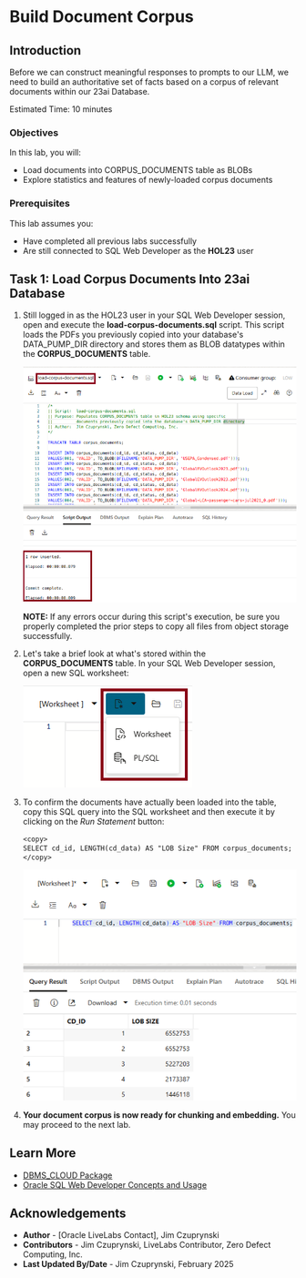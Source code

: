 # Build Document Corpus

## Introduction

Before we can construct meaningful responses to prompts to our LLM, we need to build an authoritative set of facts based on a corpus of relevant documents within our 23ai Database.

Estimated Time: 10 minutes

### Objectives

In this lab, you will:

- Load documents into CORPUS_DOCUMENTS table as BLOBs
- Explore statistics and features of newly-loaded corpus documents

### Prerequisites

This lab assumes you:
- Have completed all previous labs successfully
- Are still connected to SQL Web Developer as the **HOL23** user

## Task 1: Load Corpus Documents Into 23ai Database

1. Still logged in as the HOL23 user in your SQL Web Developer session, open and execute the **load-corpus-documents.sql** script. This script loads the PDFs you previously copied into your database's DATA_PUMP_DIR directory and stores them as BLOB datatypes within the **CORPUS_DOCUMENTS** table.

   ![Load corpus documents as BLOBs](./images/load-corpus-documents.png)

   **NOTE:** If any errors occur during this script's execution, be sure you properly completed the prior steps to copy all files from object storage successfully.

3. Let's take a brief look at what's stored within the **CORPUS_DOCUMENTS** table. In your SQL Web Developer session, open a new SQL worksheet: 

    ![Open SQL Worksheet](./images/swd-open-new-worksheet.png)

 
4. To confirm the documents have actually been loaded into the table, copy this SQL query into the SQL worksheet and then execute it by clicking on the *Run Statement* button:

    ```
    <copy>
    SELECT cd_id, LENGTH(cd_data) AS "LOB Size" FROM corpus_documents; 
    </copy>
    ```

   ![View corpus BLOB information](./images/view-corpus-metadata.png)


5. **Your document corpus is now ready for chunking and embedding.** You may proceed to the next lab.

## Learn More
- [DBMS_CLOUD Package](https://docs.oracle.com/en/database/oracle/oracle-database/23/arpls/ref-dbms_cloud.html)
- [Oracle SQL Web Developer Concepts and Usage](https://docs.oracle.com/en/cloud/paas/autonomous-database/serverless/adbsb/connect-database-actions.html#GUID-102845D9-6855-4944-8937-5C688939610F)

## Acknowledgements
* **Author** - [Oracle LiveLabs Contact], Jim Czuprynski
* **Contributors** - Jim Czuprynski, LiveLabs Contributor, Zero Defect Computing, Inc.
* **Last Updated By/Date** - Jim Czuprynski, February 2025